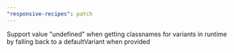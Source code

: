 ```yaml
---
"responsive-recipes": patch
---
```


Support value "undefined" when getting classnames for variants in runtime by falling back to a defaultVariant when provided
